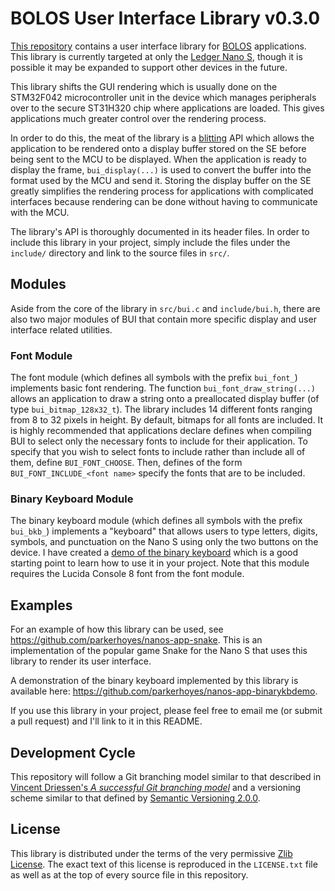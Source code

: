 # BOLOS User Interface Library v0.3.0

[This repository](https://github.com/parkerhoyes/bolos-user-interface) contains
a user interface library for
[BOLOS](http://ledger.readthedocs.io/en/latest/bolos/index.html) applications.
This library is currently targeted at only the [Ledger Nano
S](https://github.com/LedgerHQ/ledger-nano-s), though it is possible it may be
expanded to support other devices in the future.

This library shifts the GUI rendering which is usually done on the STM32F042
microcontroller unit in the device which manages peripherals over to the secure
ST31H320 chip where applications are loaded. This gives applications much
greater control over the rendering process.

In order to do this, the meat of the library is a
[blitting](https://en.wikipedia.org/wiki/Bit_blit) API which allows the
application to be rendered onto a display buffer stored on the SE before being
sent to the MCU to be displayed. When the application is ready to display the
frame, `bui_display(...)` is used to convert the buffer into the format used by
the MCU and send it. Storing the display buffer on the SE greatly simplifies the
rendering process for applications with complicated interfaces because rendering
can be done without having to communicate with the MCU.

The library's API is thoroughly documented in its header files. In order to
include this library in your project, simply include the files under the
`include/` directory and link to the source files in `src/`.

## Modules

Aside from the core of the library in `src/bui.c` and `include/bui.h`, there are
also two major modules of BUI that contain more specific display and user
interface related utilities.

### Font Module

The font module (which defines all symbols with the prefix `bui_font_`)
implements basic font rendering. The function `bui_font_draw_string(...)` allows
an application to draw a string onto a preallocated display buffer (of type
`bui_bitmap_128x32_t`). The library includes 14 different fonts ranging from 8
to 32 pixels in height. By default, bitmaps for all fonts are included. It is
highly recommended that applications declare defines when compiling BUI to
select only the necessary fonts to include for their application. To specify
that you wish to select fonts to include rather than include all of them, define
`BUI_FONT_CHOOSE`. Then, defines of the form `BUI_FONT_INCLUDE_<font name>`
specify the fonts that are to be included.

### Binary Keyboard Module

The binary keyboard module (which defines all symbols with the prefix
`bui_bkb_`) implements a "keyboard" that allows users to type letters, digits,
symbols, and punctuation on the Nano S using only the two buttons on the device.
I have created a [demo of the binary
keyboard](https://github.com/parkerhoyes/nanos-app-binarykbdemo) which is a good
starting point to learn how to use it in your project. Note that this module
requires the Lucida Console 8 font from the font module.

## Examples

For an example of how this library can be used, see
https://github.com/parkerhoyes/nanos-app-snake. This is an implementation of the
popular game Snake for the Nano S that uses this library to render its user
interface.

A demonstration of the binary keyboard implemented by this library is available
here: https://github.com/parkerhoyes/nanos-app-binarykbdemo.

If you use this library in your project, please feel free to email me (or submit
a pull request) and I'll link to it in this README.

## Development Cycle

This repository will follow a Git branching model similar to that described in
[Vincent Driessen's *A successful Git branching
model*](http://nvie.com/posts/a-successful-git-branching-model/) and a
versioning scheme similar to that defined by [Semantic Versioning
2.0.0](http://semver.org/).

## License

This library is distributed under the terms of the very permissive [Zlib
License](https://opensource.org/licenses/Zlib). The exact text of this license
is reproduced in the `LICENSE.txt` file as well as at the top of every source
file in this repository.
